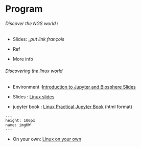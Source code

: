 # Program

###### Discover the NGS world !  

* Slides: __put link françois_

* Ref

* More info


###### Discovering the linux world

* Environment :<a href="https://tranchant.github.io/TransmittingScience/day1/biosphereIntro.slides.html" target="_blank">Introduction to Jupyter and Biosphere Slides</a> 

* Slides : <a href="https://tranchant.github.io/TransmittingScience/day1/linuxLesson.slides.html" target="_blank">Linux slides</a>

* jupyter book : <a href="https://tranchant.github.io/TransmittingScience/day1/linuxLessonPracticalCloud.html" target="_blank">Linux Practical Jupyter Book</a> (html format) 


```{figure} https://www.potentialplusuk.org/wp-content/uploads/2020/07/Homework.jpeg
---
height: 100px
name: imgHW
---
```

* On your own: [Linux on your own](https://tranchant.github.io/TransmittingScience/day1/linuxPractice-onYourOwn.html)
